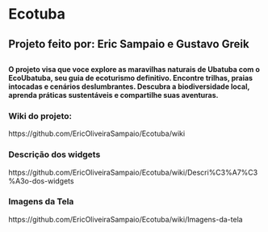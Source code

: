 # Ecotuba

<h2>Projeto feito por: Eric Sampaio e Gustavo Greik<h2>

<h4> O projeto visa que voce explore as maravilhas naturais de Ubatuba com o EcoUbatuba, seu guia de ecoturismo definitivo. Encontre trilhas, praias intocadas e cenários deslumbrantes. Descubra a biodiversidade local, aprenda práticas sustentáveis e compartilhe suas aventuras.</h4>

<h3>Wiki do projeto:</h3>
https://github.com/EricOliveiraSampaio/Ecotuba/wiki

<h3>Descrição dos widgets</h3>
https://github.com/EricOliveiraSampaio/Ecotuba/wiki/Descri%C3%A7%C3%A3o-dos-widgets

<h3>Imagens da Tela</h3>
https://github.com/EricOliveiraSampaio/Ecotuba/wiki/Imagens-da-tela
